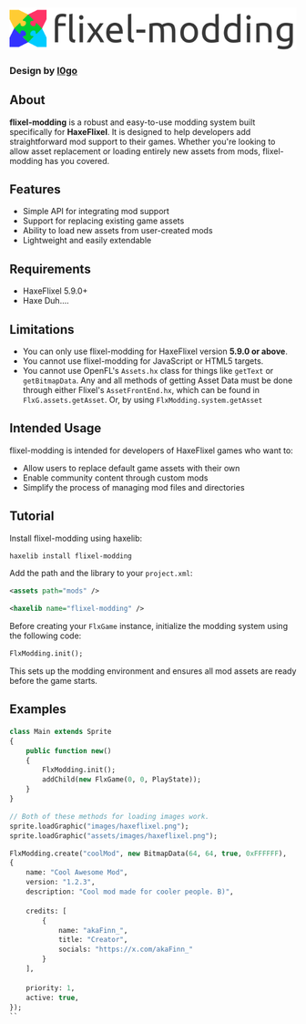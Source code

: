 ![](assets/images/logo.png?raw=true)
### Design by [l0go](https://github.com/l0go)

## About
**flixel-modding** is a robust and easy-to-use modding system built specifically for **HaxeFlixel**. It is designed to help developers add straightforward mod support to their games. Whether you're looking to allow asset replacement or loading entirely new assets from mods, flixel-modding has you covered.

## Features
- Simple API for integrating mod support
- Support for replacing existing game assets
- Ability to load new assets from user-created mods
- Lightweight and easily extendable

## Requirements
- HaxeFlixel 5.9.0+
- Haxe Duh....

## Limitations
- You can only use flixel-modding for HaxeFlixel version **5.9.0 or above**.
- You cannot use flixel-modding for JavaScript or HTML5 targets.
- You cannot use OpenFL's `Assets.hx` class for things like `getText` or `getBitmapData`. Any and all methods of getting Asset Data must be done through either Flixel's `AssetFrontEnd.hx`, which can be found in `FlxG.assets.getAsset`. Or, by using `FlxModding.system.getAsset`

## Intended Usage
flixel-modding is intended for developers of HaxeFlixel games who want to:
- Allow users to replace default game assets with their own
- Enable community content through custom mods
- Simplify the process of managing mod files and directories

## Tutorial
Install flixel-modding using haxelib:

```sh
haxelib install flixel-modding
```

Add the path and the library to your `project.xml`:

```xml
<assets path="mods" />
```
```xml
<haxelib name="flixel-modding" />
```

Before creating your `FlxGame` instance, initialize the modding system using the following code:

```haxe
FlxModding.init();
```

This sets up the modding environment and ensures all mod assets are ready before the game starts.

## Examples
```haxe
class Main extends Sprite
{
    public function new()
    {
        FlxModding.init();
        addChild(new FlxGame(0, 0, PlayState));
    }
}
```

```haxe
// Both of these methods for loading images work.
sprite.loadGraphic("images/haxeflixel.png");
sprite.loadGraphic("assets/images/haxeflixel.png");
```

```haxe
FlxModding.create("coolMod", new BitmapData(64, 64, true, 0xFFFFFF),
{
	name: "Cool Awesome Mod",
	version: "1.2.3",
	description: "Cool mod made for cooler people. B)",

	credits: [
		{
			name: "akaFinn_",
			title: "Creator",
			socials: "https://x.com/akaFinn_"
		}
	],

	priority: 1,
	active: true,
});
``